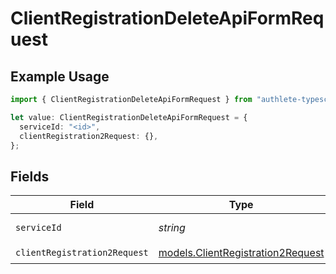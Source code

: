 # ClientRegistrationDeleteApiFormRequest

## Example Usage

```typescript
import { ClientRegistrationDeleteApiFormRequest } from "authlete-typescript-sdk/models/operations";

let value: ClientRegistrationDeleteApiFormRequest = {
  serviceId: "<id>",
  clientRegistration2Request: {},
};
```

## Fields

| Field                                                                           | Type                                                                            | Required                                                                        | Description                                                                     |
| ------------------------------------------------------------------------------- | ------------------------------------------------------------------------------- | ------------------------------------------------------------------------------- | ------------------------------------------------------------------------------- |
| `serviceId`                                                                     | *string*                                                                        | :heavy_check_mark:                                                              | A service ID.                                                                   |
| `clientRegistration2Request`                                                    | [models.ClientRegistration2Request](../../models/clientregistration2request.md) | :heavy_check_mark:                                                              | N/A                                                                             |